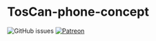 # TosCan-phone-concept
![GitHub issues](https://img.shields.io/github/issues/TahjaeDevX/TosCan-phone-concept?logo=Github)
[![Patreon](https://img.shields.io/badge/Patreon-Comming_soon-orange.svg)](https://patreon.com/M_TosX)
